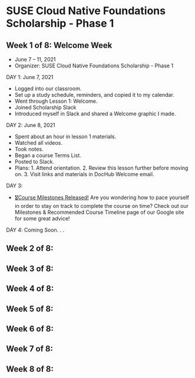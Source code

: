 # SUSE Cloud Native Foundations Scholarship - Phase 1

## Week 1 of 8: Welcome Week
- June 7 – 11, 2021
- Organizer: SUSE Cloud Native Foundations Scholarship - Phase 1

DAY 1: June 7, 2021
- Logged into our classroom.  
- Set up a study schedule, reminders, and copied it to my calendar. 
- Went through Lesson 1: Welcome.
- Joined Scholarship Slack
- Introduced myself in Slack and shared a Welcome graphic I made.

DAY 2: June 8, 2021
- Spent about an hour in lesson 1 materials.
- Watched all videos.
- Took notes.
- Began a course Terms List.
- Posted to Slack.
- Plans: 1. Attend orientation.
  2. Review this lesson further before moving on.
  3. Visit links and materials in DocHub Welcome email.

DAY 3: 
- [🎖Course Milestones Released!](https://sites.google.com/udacity.com/suse-cloud-native-foundations/resources/milestones-course-timelines)  Are you wondering how to pace yourself in order to stay on track to complete the course on time? Check out our Milestones & Recommended Course Timeline page of our Google site for some great advice! 


DAY 4: Coming Soon. . . 

## Week 2 of 8: 
## Week 3 of 8: 
## Week 4 of 8: 
## Week 5 of 8: 
## Week 6 of 8: 
## Week 7 of 8: 
## Week 8 of 8: 
